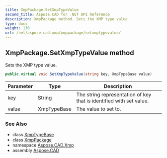 ```yaml
---
title: XmpPackage.SetXmpTypeValue
second_title: Aspose.CAD for .NET API Reference
description: XmpPackage method. Sets the XMP type value
type: docs
weight: 130
url: /net/aspose.cad.xmp/xmppackage/setxmptypevalue/
---
```

## XmpPackage.SetXmpTypeValue method

Sets the XMP type value.

```csharp
public virtual void SetXmpTypeValue(string key, XmpTypeBase value)
```

| Parameter | Type | Description |
| --- | --- | --- |
| key | String | The string representation of key that is identified with set value. |
| value | XmpTypeBase | The value to set to. |

### See Also

* class [XmpTypeBase](../../../aspose.cad.xmp.types/xmptypebase/)
* class [XmpPackage](../)
* namespace [Aspose.CAD.Xmp](../../../aspose.cad.xmp/)
* assembly [Aspose.CAD](../../../)


